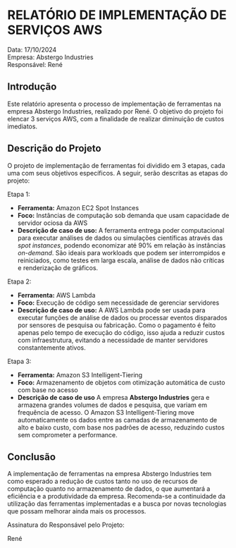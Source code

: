 # RELATÓRIO DE IMPLEMENTAÇÃO DE SERVIÇOS AWS

Data: 17/10/2024  
Empresa: Abstergo Industries   
Responsável: René

## Introdução
Este relatório apresenta o processo de implementação de ferramentas na empresa Abstergo Industries, realizado por René. O objetivo do projeto foi elencar 3 serviços AWS, com a finalidade de realizar diminuição de custos imediatos.

## Descrição do Projeto
O projeto de implementação de ferramentas foi dividido em 3 etapas, cada uma com seus objetivos específicos. A seguir, serão descritas as etapas do projeto:

Etapa 1: 
- **Ferramenta:** Amazon EC2 Spot Instances
- **Foco:** Instâncias de computação sob demanda que usam capacidade de servidor ociosa da AWS
- **Descrição de caso de uso:** A ferramenta entrega poder computacional para executar análises de dados ou simulações científicas através das *spot instances*, podendo economizar até 90% em relação às instâncias *on-demand*. São ideais para workloads que podem ser interrompidos e reiniciados, como testes em larga escala, análise de dados não críticas e renderização de gráficos. 

Etapa 2: 
- **Ferramenta:** AWS Lambda
- **Foco:** Execução de código sem necessidade de gerenciar servidores
- **Descrição de caso de uso:** A AWS Lambda pode ser usada para executar funções de análise de dados  ou processar eventos disparados por sensores de pesquisa ou fabricação. Como o pagamento é feito apenas pelo tempo de execução do código, isso ajuda a reduzir custos com infraestrutura, evitando a necessidade de manter servidores constantemente ativos.  

Etapa 3: 
- **Ferramenta:** Amazon S3 Intelligent-Tiering
- **Foco:** Armazenamento de objetos com otimização automática de custo com base no acesso
- **Descrição de caso de uso** A empresa **Abstergo Industries** gera e armazena grandes volumes de dados e pesquisa, que variam em frequência de acesso. O Amazon S3 Intelligent-Tiering move automaticamente os dados entre as camadas de armazenamento de alto e baixo custo, com base nos padrões de acesso, reduzindo custos sem comprometer a performance. 



## Conclusão
A implementação de ferramentas na empresa Abstergo Industries tem como esperado a redução de custos tanto no uso de recursos de computação quanto no armazenamento de dados, o que aumentará a eficiência e a produtividade da empresa. Recomenda-se a continuidade da utilização das ferramentas implementadas e a busca por novas tecnologias que possam melhorar ainda mais os processos.


Assinatura do Responsável pelo Projeto:

René
